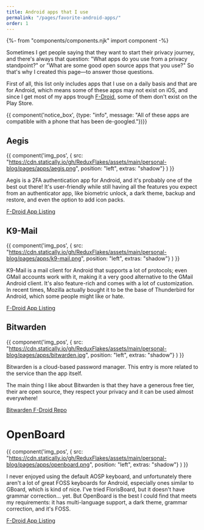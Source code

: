 ```yaml
---
title: Android apps that I use
permalink: "/pages/favorite-android-apps/"
order: 1
---
```


{%- from "components/components.njk" import component -%}

Sometimes I get people saying that they want to start their privacy journey, and there's always that question: "What apps do you use from a privacy standpoint?" or "What are some good open source apps that you use?" So that's why I created this page—to answer those questions.

First of all, this list only includes apps that I use on a daily basis and that are for Android, which means some of these apps may not exist on iOS, and since I get most of my apps trough [F-Droid](https://f-droid.org/en/), some of them don't exist on the Play Store.

{{ component('notice_box', {type: "info", message: "All of these apps are compatible with a phone that has been de-googled."})}}


## Aegis

{{ component('img_pos', { src: "https://cdn.statically.io/gh/ReduxFlakes/assets/main/personal-blog/pages/apps/aegis.png", position: "left", extras: "shadow"} ) }}

Aegis is a 2FA authentication app for Android, and it's probably one of the best out there! It's user-friendly while still having all the features you expect from an authenticator app, like biometric unlock, a dark theme, backup and restore, and even the option to add icon packs.

[F-Droid App Listing](https://f-droid.org/packages/com.beemdevelopment.aegis/)

## K9-Mail

{{ component('img_pos', { src: "https://cdn.statically.io/gh/ReduxFlakes/assets/main/personal-blog/pages/apps/k9-mail.png", position: "left", extras: "shadow"} ) }}

K9-Mail is a mail client for Android that supports a lot of protocols; even GMail accounts work with it, making it a very good alternative to the GMail Android client. It's also feature-rich and comes with a lot of customization. In recent times, Mozilla actually bought it to be the base of Thunderbird for Android, which some people might like or hate.

[F-Droid App Listing](https://f-droid.org/packages/com.fsck.k9/)

## Bitwarden

{{ component('img_pos', { src: "https://cdn.statically.io/gh/ReduxFlakes/assets/main/personal-blog/pages/apps/bitwarden.jpg", position: "left", extras: "shadow"} ) }}

Bitwarden is a cloud-based password manager. This entry is more related to the service than the app itself.

The main thing I like about Bitwarden is that they have a generous free tier, their are open source, they respect your privacy and it can be used almost everywhere!

[Bitwarden F-Droid Repo](https://mobileapp.bitwarden.com/fdroid/)

# OpenBoard

{{ component('img_pos', { src: "https://cdn.statically.io/gh/ReduxFlakes/assets/main/personal-blog/pages/apps/openboard.png", position: "left", extras: "shadow"} ) }}

I never enjoyed using the default AOSP keyboard, and unfortunately there aren't a lot of great FOSS keyboards for Android, especially ones similar to GBoard, which is kind of nice. I've tried FlorisBoard, but it doesn't have grammar correction... yet. But OpenBoard is the best I could find that meets my requirements: it has multi-language support, a dark theme, grammar correction, and it's FOSS.

[F-Droid App Listing](https://f-droid.org/en/packages/org.dslul.openboard.inputmethod.latin/)